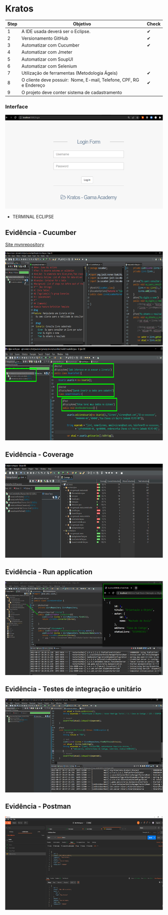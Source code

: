 # Kratos

| Step    | Objetivo                                                                               | Check    |
| ------- | -------------------------------------------------------------------------------------   | --------|
|    1    | A IDE usada deverá ser o Eclipse.                                                       |   ✔    |
|    2    | Versionamento GitHub                                                                    |   ✔    |
|    3    | Automatizar com Cucumber                                                                |   ✔    |
|    4    | Automatizar com Jmeter                                                                  |        | 
|    5    | Automatizar com SoupUI                                                                  |        |                   
|    6    | Automatizar com Selenium                                                                |        | 
|    7    | Utilização de ferramentas (Metodologia Ágeis)                                           |   ✔    | 
|    8    | O cliente deve possuir:  Nome, E-mail, Telefone, CPF, RG e Endereço                     |   ✔    |
|    9    | O projeto deve conter sistema de  cadastramento                                         |        |

### Interface 
<img src="spark-lms-master/img/login.png" width="550" height="300">

* TERMINAL ECLIPSE 

## Evidência - Cucumber 

[Site mvnrepository](https://mvnrepository.com/artifact/io.cucumber)

<img src="spark-lms-master/img/Cucumber_test_2.png" width="650" height="300">

<img src="spark-lms-master/img/Cucumber_test.png" width="650" height="300">

## Evidência - Coverage

<img src="spark-lms-master/img/Coverage.png" width="550" height="300">

## Evidência - Run application

<img src="spark-lms-master/img/Run_Livro.png" width="550" height="300">

## Evidência - Testes de integração e unitário

<img src="spark-lms-master/img/Testes_Livro.png" width="550" height="300">

## Evidência - Postman

<img src="spark-lms-master/img/Postman.png" width="550" height="300">
